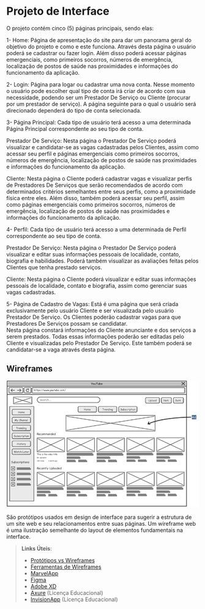 
# Projeto de Interface

O projeto contém cinco (5) páginas principais, sendo elas: 

 1- Home: Página de apresentação do site para dar um panorama geral do objetivo do projeto e como e este funciona. Através desta página o usuário poderá se cadastrar ou fazer login. Além disso poderá acessar páginas emergenciais, como primeiros socorros, números de emergência, localização de postos de saúde nas proximidades e informações do funcionamento da aplicação. 

2- Login: Página para logar ou cadastrar uma nova conta. Nesse momento o usuário pode escolher qual tipo de conta irá criar de acordo com sua necessidade, podendo ser um Prestador De Serviço ou Cliente (procurar por um prestador de serviço). 
A página seguinte para o qual o usuário será direcionado dependerá do tipo de conta selecionada. 

 
3- Página Principal: Cada tipo de usuário terá acesso a uma determinada Página Principal correspondente ao seu tipo de conta. 

Prestador De Serviço: Nesta página o Prestador De Serviço poderá visualizar e candidatar-se as vagas cadastradas pelos Clientes, assim como acessar seu perfil e páginas emergenciais como primeiros socorros, números de emergência, localização de postos de saúde nas proximidades e informações do funcionamento da aplicação. 

Cliente: Nesta página o Cliente poderá cadastrar vagas e visualizar perfis de Prestadores De Serviços que serão recomendados de acordo com determinados critérios semelhantes entre seus perfis, como a proximidade física entre eles. Além disso, também poderá acessar seu perfil, assim como páginas emergenciais como primeiros socorros, números de emergência, localização de postos de saúde nas proximidades e informações do funcionamento da aplicação. 

4- Perfil: Cada tipo de usuário terá acesso a uma determinada de Perfil correspondente ao seu tipo de conta. 

Prestador De Serviço: Nesta página o Prestador De Serviço poderá visualizar e editar suas informações pessoais de localidade, contato, biografia e habilidades. Poderá também visualizar as avaliações feitas pelos Clientes que tenha prestado serviços. 

Cliente: Nesta página o Cliente poderá visualizar e editar suas informações pessoais de localidade, contato e biografia, assim como gerenciar suas vagas cadastradas. 


5- Página de Cadastro de Vagas: Está é uma página que será criada exclusivamente pelo usuário Cliente e ser visualizada pelo usuário Prestador De Serviço. Os Clientes poderão cadastrar vagas para que Prestadores De Serviços possam se candidatar.  
Nesta página constará informações do Cliente anunciante e dos serviços a serem prestados. Todas essas informações poderão ser editadas pelo Cliente e visualizadas pelo Prestador De Serviço. Este também poderá se candidatar-se a vaga através desta página. 








<!-- Visão geral da interação do usuário pelas telas do sistema e protótipo interativo das telas com as funcionalidades que fazem parte do sistema (wireframes).

 Apresente as principais interfaces da plataforma. Discuta como ela foi elaborada de forma a atender os requisitos funcionais, não funcionais e histórias de usuário abordados nas <a href="2-Especificação do Projeto.md"> Documentação de Especificação</a>.

## User Flow

![Exemplo de UserFlow](img/userflow.jpg)

Fluxo de usuário (User Flow) é uma técnica que permite ao desenvolvedor mapear todo fluxo de telas do site ou app. Essa técnica funciona para alinhar os caminhos e as possíveis ações que o usuário pode fazer junto com os membros de sua equipe.

> **Links Úteis**:
> - [User Flow: O Quê É e Como Fazer?](https://medium.com/7bits/fluxo-de-usu%C3%A1rio-user-flow-o-que-%C3%A9-como-fazer-79d965872534)
> - [User Flow vs Site Maps](http://designr.com.br/sitemap-e-user-flow-quais-as-diferencas-e-quando-usar-cada-um/)
> - [Top 25 User Flow Tools & Templates for Smooth](https://www.mockplus.com/blog/post/user-flow-tools)
-->




## Wireframes

![Exemplo de Wireframe](img/wireframe-example.png)

São protótipos usados em design de interface para sugerir a estrutura de um site web e seu relacionamentos entre suas páginas. Um wireframe web é uma ilustração semelhante do layout de elementos fundamentais na interface.
 
> **Links Úteis**:
> - [Protótipos vs Wireframes](https://www.nngroup.com/videos/prototypes-vs-wireframes-ux-projects/)
> - [Ferramentas de Wireframes](https://rockcontent.com/blog/wireframes/)
> - [MarvelApp](https://marvelapp.com/developers/documentation/tutorials/)
> - [Figma](https://www.figma.com/)
> - [Adobe XD](https://www.adobe.com/br/products/xd.html#scroll)
> - [Axure](https://www.axure.com/edu) (Licença Educacional)
> - [InvisionApp](https://www.invisionapp.com/) (Licença Educacional)
